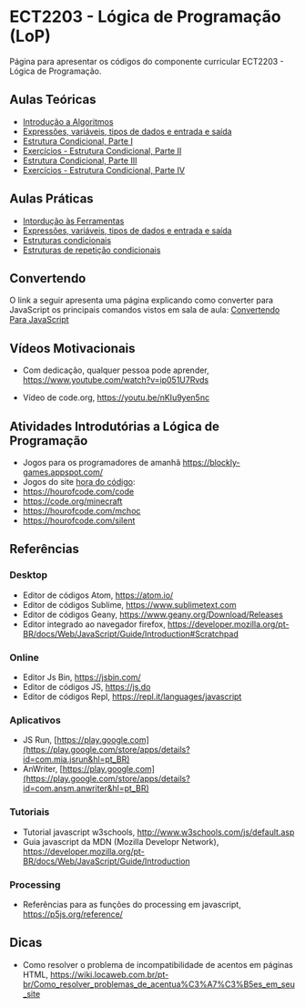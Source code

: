 # ECT2203 - Lógica de Programação (LoP)

Página para apresentar os códigos do componente curricular ECT2203 - Lógica de Programação.

## Aulas Teóricas

* [Introdução a Algoritmos](https://github.com/orivaldosantana/ECT2203LoP/tree/master/aula2)
* [Expressões, variáveis, tipos de dados e entrada e saída](https://github.com/orivaldosantana/ECT2203LoP/tree/master/parte3)
* [Estrutura Condicional, Parte I](parte4/A)
* [Exercícios - Estrutura Condicional, Parte II](parte4/B)
* [Estrutura Condicional, Parte III](parte4/C)
* [Exercícios - Estrutura Condicional, Parte IV](parte4/D)

## Aulas Práticas

* [Intordução às Ferramentas](https://github.com/orivaldosantana/ECT2203LoP/tree/master/lab0)
* [Expressões, variáveis, tipos de dados e entrada e saída](https://github.com/orivaldosantana/ECT2203LoP/tree/master/lab1)
* [Estruturas condicionais](lab2/README.md)
* [Estruturas de repetição condicionais](lab3/README.md)

## Convertendo

O link a seguir apresenta uma página explicando como converter para JavaScript os principais comandos vistos em sala de aula: [Convertendo Para JavaScript](https://github.com/orivaldosantana/ECT2203LoP/tree/master/convertendo)


## Vídeos Motivacionais

* Com dedicação, qualquer pessoa pode aprender, <https://www.youtube.com/watch?v=ip051U7Rvds>

* Vídeo de code.org, <https://youtu.be/nKIu9yen5nc>

## Atividades Introdutórias a Lógica de Programação

* Jogos para os programadores de amanhã <https://blockly-games.appspot.com/>  
* Jogos do site [hora do código](code.org):
 * https://hourofcode.com/code
 * https://code.org/minecraft
 * https://hourofcode.com/mchoc
 * https://hourofcode.com/silent


## Referências

### Desktop

* Editor de códigos Atom, <https://atom.io/>
* Editor de códigos Sublime, <https://www.sublimetext.com>
* Editor de códigos Geany, <https://www.geany.org/Download/Releases>
* Editor integrado ao navegador firefox, <https://developer.mozilla.org/pt-BR/docs/Web/JavaScript/Guide/Introduction#Scratchpad>

### Online  

* Editor Js Bin, <https://jsbin.com/>
* Editor de códigos JS, <https://js.do>
* Editor de códigos Repl, <https://repl.it/languages/javascript>

### Aplicativos

* JS Run, [https://play.google.com](https://play.google.com/store/apps/details?id=com.mia.jsrun&hl=pt_BR) 
* AnWriter, [https://play.google.com](https://play.google.com/store/apps/details?id=com.ansm.anwriter&hl=pt_BR)

### Tutoriais

* Tutorial javascript w3schools, <http://www.w3schools.com/js/default.asp>
* Guia javascript da MDN (Mozilla Developr Network), <https://developer.mozilla.org/pt-BR/docs/Web/JavaScript/Guide/Introduction>

### Processing

* Referências para as funções do processing em javascript, <https://p5js.org/reference/>

## Dicas

* Como resolver o problema de incompatibilidade de acentos em páginas HTML, <https://wiki.locaweb.com.br/pt-br/Como_resolver_problemas_de_acentua%C3%A7%C3%B5es_em_seu_site>
